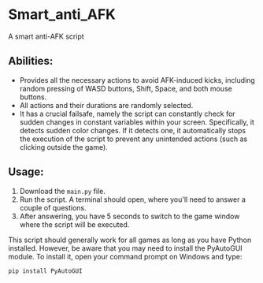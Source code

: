 # Smart_anti_AFK

A smart anti-AFK script

## Abilities:

- Provides all the necessary actions to avoid AFK-induced kicks, including random pressing of WASD buttons, Shift, Space, and both mouse buttons.
- All actions and their durations are randomly selected.
- It has a crucial failsafe, namely the script can constantly check for sudden changes in constant variables within your screen. Specifically, it detects sudden color changes. If it detects one, it automatically stops the execution of the script to prevent any unintended actions (such as clicking outside the game).

## Usage:

1. Download the `main.py` file.
2. Run the script. A terminal should open, where you'll need to answer a couple of questions.
3. After answering, you have 5 seconds to switch to the game window where the script will be executed.

This script should generally work for all games as long as you have Python installed. However, be aware that you may need to install the PyAutoGUI module. To install it, open your command prompt on Windows and type:

```bash
pip install PyAutoGUI
